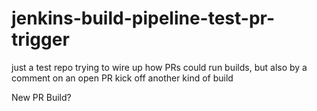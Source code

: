 # jenkins-build-pipeline-test-pr-trigger
just a test repo trying to wire up how PRs could run builds, but also by a comment on an open PR kick off another kind of build


New PR Build?
